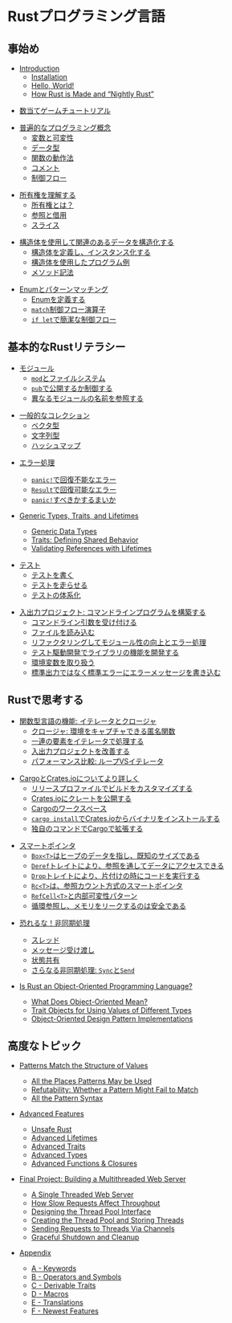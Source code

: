 <!-- # The Rust Programming Language -->

# Rustプログラミング言語

<!-- ## Getting started -->

## 事始め

- [Introduction](ch01-00-introduction.md)
    - [Installation](ch01-01-installation.md)
    - [Hello, World!](ch01-02-hello-world.md)
    - [How Rust is Made and “Nightly Rust”](ch01-03-how-rust-is-made-and-nightly-rust.md)

<!-- - [Guessing Game Tutorial](ch02-00-guessing-game-tutorial.md) -->

- [数当てゲームチュートリアル](ch02-00-guessing-game-tutorial.md)

<!-- - [Common Programming Concepts](ch03-00-common-programming-concepts.md) -->
<!--     - [Variables and Mutability](ch03-01-variables-and-mutability.md) -->
<!--     - [Data Types](ch03-02-data-types.md) -->
<!--     - [How Functions Work](ch03-03-how-functions-work.md) -->
<!--     - [Comments](ch03-04-comments.md) -->
<!--     - [Control Flow](ch03-05-control-flow.md) -->

- [普遍的なプログラミング概念](ch03-00-common-programming-concepts.md)
    - [変数と可変性](ch03-01-variables-and-mutability.md)
    - [データ型](ch03-02-data-types.md)
    - [関数の動作法](ch03-03-how-functions-work.md)
    - [コメント](ch03-04-comments.md)
    - [制御フロー](ch03-05-control-flow.md)

<!-- - [Understanding Ownership](ch04-00-understanding-ownership.md) -->
<!--     - [What is Ownership?](ch04-01-what-is-ownership.md) -->
<!--     - [References & Borrowing](ch04-02-references-and-borrowing.md) -->
<!--     - [Slices](ch04-03-slices.md) -->

- [所有権を理解する](ch04-00-understanding-ownership.md)
    - [所有権とは？](ch04-01-what-is-ownership.md)
    - [参照と借用](ch04-02-references-and-borrowing.md)
    - [スライス](ch04-03-slices.md)

<!-- - [Using Structs to Structure Related Data](ch05-00-structs.md) -->
<!--     - [Defining and Instantiating Structs](ch05-01-defining-structs.md) -->
<!--     - [An Example Program Using Structs](ch05-02-example-structs.md) -->
<!--     - [Method Syntax](ch05-03-method-syntax.md) -->

- [構造体を使用して関連のあるデータを構造化する](ch05-00-structs.md)
    - [構造体を定義し、インスタンス化する](ch05-01-defining-structs.md)
    - [構造体を使用したプログラム例](ch05-02-example-structs.md)
    - [メソッド記法](ch05-03-method-syntax.md)

<!-- - [Enums and Pattern Matching](ch06-00-enums.md) -->
<!--     - [Defining an Enum](ch06-01-defining-an-enum.md) -->
<!--     - [The `match` Control Flow Operator](ch06-02-match.md) -->
<!--     - [Concise Control Flow with `if let`](ch06-03-if-let.md) -->

- [Enumとパターンマッチング](ch06-00-enums.md)
    - [Enumを定義する](ch06-01-defining-an-enum.md)
    - [`match`制御フロー演算子](ch06-02-match.md)
    - [`if let`で簡潔な制御フロー](ch06-03-if-let.md)

<!-- ## Basic Rust Literacy -->

## 基本的なRustリテラシー

<!-- - [Modules](ch07-00-modules.md) -->
<!--     - [`mod` and the Filesystem](ch07-01-mod-and-the-filesystem.md) -->
<!--     - [Controlling Visibility with `pub`](ch07-02-controlling-visibility-with-pub.md) -->
<!--     - [Referring to Names in Different Modules](ch07-03-importing-names-with-use.md) -->

- [モジュール](ch07-00-modules.md)
    - [`mod`とファイルシステム](ch07-01-mod-and-the-filesystem.md)
    - [`pub`で公開するか制御する](ch07-02-controlling-visibility-with-pub.md)
    - [異なるモジュールの名前を参照する](ch07-03-importing-names-with-use.md)

<!-- - [Common Collections](ch08-00-common-collections.md) -->
<!--     - [Vectors](ch08-01-vectors.md) -->
<!--     - [Strings](ch08-02-strings.md) -->
<!--     - [Hash Maps](ch08-03-hash-maps.md) -->

- [一般的なコレクション](ch08-00-common-collections.md)
    - [ベクタ型](ch08-01-vectors.md)
    - [文字列型](ch08-02-strings.md)
    - [ハッシュマップ](ch08-03-hash-maps.md)

<!-- - [Error Handling](ch09-00-error-handling.md) -->
<!--     - [Unrecoverable Errors with `panic!`](ch09-01-unrecoverable-errors-with-panic.md) -->
<!--     - [Recoverable Errors with `Result`](ch09-02-recoverable-errors-with-result.md) -->
<!--     - [To `panic!` or Not To `panic!`](ch09-03-to-panic-or-not-to-panic.md) -->

- [エラー処理](ch09-00-error-handling.md)
    - [`panic!`で回復不能なエラー](ch09-01-unrecoverable-errors-with-panic.md)
    - [`Result`で回復可能なエラー](ch09-02-recoverable-errors-with-result.md)
    - [`panic!`すべきかするまいか](ch09-03-to-panic-or-not-to-panic.md)

- [Generic Types, Traits, and Lifetimes](ch10-00-generics.md)
    - [Generic Data Types](ch10-01-syntax.md)
    - [Traits: Defining Shared Behavior](ch10-02-traits.md)
    - [Validating References with Lifetimes](ch10-03-lifetime-syntax.md)

<!-- - [Testing](ch11-00-testing.md) -->
<!--     - [Writing tests](ch11-01-writing-tests.md) -->
<!--     - [Running tests](ch11-02-running-tests.md) -->
<!--     - [Test Organization](ch11-03-test-organization.md) -->

- [テスト](ch11-00-testing.md)
    - [テストを書く](ch11-01-writing-tests.md)
    - [テストを走らせる](ch11-02-running-tests.md)
    - [テストの体系化](ch11-03-test-organization.md)

<!-- - [An I/O Project: Building a Command Line Program](ch12-00-an-io-project.md) -->
<!--     - [Accepting Command Line Arguments](ch12-01-accepting-command-line-arguments.md) -->
<!--     - [Reading a File](ch12-02-reading-a-file.md) -->
<!--     - [Refactoring to Improve Modularity and Error Handling](ch12-03-improving-error-handling-and-modularity.md) -->
<!--     - [Developing the Library’s Functionality with Test Driven Development](ch12-04-testing-the-librarys-functionality.md) -->
<!--     - [Working with Environment Variables](ch12-05-working-with-environment-variables.md) -->
<!--     - [Writing Error Messages to Standard Error Instead of Standard Output](ch12-06-writing-to-stderr-instead-of-stdout.md) -->

- [入出力プロジェクト: コマンドラインプログラムを構築する](ch12-00-an-io-project.md)
    - [コマンドライン引数を受け付ける](ch12-01-accepting-command-line-arguments.md)
    - [ファイルを読み込む](ch12-02-reading-a-file.md)
    - [リファクタリングしてモジュール性の向上とエラー処理](ch12-03-improving-error-handling-and-modularity.md)
    - [テスト駆動開発でライブラリの機能を開発する](ch12-04-testing-the-librarys-functionality.md)
    - [環境変数を取り扱う](ch12-05-working-with-environment-variables.md)
    - [標準出力ではなく標準エラーにエラーメッセージを書き込む](ch12-06-writing-to-stderr-instead-of-stdout.md)

<!-- ## Thinking in Rust -->

## Rustで思考する

<!-- - [Functional Language Features: Iterators and Closures](ch13-00-functional-features.md) -->
<!--     - [Closures: Anonymous Functions that Can Capture Their Environment](ch13-01-closures.md) -->
<!--     - [Processing a Series of Items with Iterators](ch13-02-iterators.md) -->
<!--     - [Improving Our I/O Project](ch13-03-improving-our-io-project.md) -->
<!--     - [Comparing Performance: Loops vs. Iterators](ch13-04-performance.md) -->

- [関数型言語の機能: イテレータとクロージャ](ch13-00-functional-features.md)
    - [クロージャ: 環境をキャプチャできる匿名関数](ch13-01-closures.md)
    - [一連の要素をイテレータで処理する](ch13-02-iterators.md)
    - [入出力プロジェクトを改善する](ch13-03-improving-our-io-project.md)
    - [パフォーマンス比較: ループVSイテレータ](ch13-04-performance.md)

<!-- - [More about Cargo and Crates.io](ch14-00-more-about-cargo.md) -->
<!--     - [Customizing Builds with Release Profiles](ch14-01-release-profiles.md) -->
<!--     - [Publishing a Crate to Crates.io](ch14-02-publishing-to-crates-io.md) -->
<!--     - [Cargo Workspaces](ch14-03-cargo-workspaces.md) -->
<!--     - [Installing Binaries from Crates.io with `cargo install`](ch14-04-installing-binaries.md) -->
<!--     - [Extending Cargo with Custom Commands](ch14-05-extending-cargo.md) -->

- [CargoとCrates.ioについてより詳しく](ch14-00-more-about-cargo.md)
    - [リリースプロファイルでビルドをカスタマイズする](ch14-01-release-profiles.md)
    - [Crates.ioにクレートを公開する](ch14-02-publishing-to-crates-io.md)
    - [Cargoのワークスペース](ch14-03-cargo-workspaces.md)
    - [`cargo install`でCrates.ioからバイナリをインストールする](ch14-04-installing-binaries.md)
    - [独自のコマンドでCargoで拡張する](ch14-05-extending-cargo.md)

<!-- - [Smart Pointers](ch15-00-smart-pointers.md) -->
<!--     - [`Box<T>` Points to Data on the Heap and Has a Known Size](ch15-01-box.md) -->
<!--     - [The `Deref` Trait Allows Access to the Data Through a Reference](ch15-02-deref.md) -->
<!--     - [The `Drop` Trait Runs Code on Cleanup](ch15-03-drop.md) -->
<!--     - [`Rc<T>`, the Reference Counted Smart Pointer](ch15-04-rc.md) -->
<!--     - [`RefCell<T>` and the Interior Mutability Pattern](ch15-05-interior-mutability.md) -->
<!--     - [Creating Reference Cycles and Leaking Memory is Safe](ch15-06-reference-cycles.md) -->

- [スマートポインタ](ch15-00-smart-pointers.md)
    - [`Box<T>`はヒープのデータを指し、既知のサイズである](ch15-01-box.md)
    - [`Deref`トレイトにより、参照を通してデータにアクセスできる](ch15-02-deref.md)
    - [`Drop`トレイトにより、片付けの時にコードを実行する](ch15-03-drop.md)
    - [`Rc<T>`は、参照カウント方式のスマートポインタ](ch15-04-rc.md)
    - [`RefCell<T>`と内部可変性パターン](ch15-05-interior-mutability.md)
    - [循環参照し、メモリをリークするのは安全である](ch15-06-reference-cycles.md)

<!-- - [Fearless Concurrency](ch16-00-concurrency.md) -->
<!--     - [Threads](ch16-01-threads.md) -->
<!--     - [Message Passing](ch16-02-message-passing.md) -->
<!--     - [Shared State](ch16-03-shared-state.md) -->
<!--     - [Extensible Concurrency: `Sync` and `Send`](ch16-04-extensible-concurrency-sync-and-send.md) -->

- [恐れるな！非同期処理](ch16-00-concurrency.md)
    - [スレッド](ch16-01-threads.md)
    - [メッセージ受け渡し](ch16-02-message-passing.md)
    - [状態共有](ch16-03-shared-state.md)
    - [さらなる非同期処理: `Sync`と`Send`](ch16-04-extensible-concurrency-sync-and-send.md)

- [Is Rust an Object-Oriented Programming Language?](ch17-00-oop.md)
    - [What Does Object-Oriented Mean?](ch17-01-what-is-oo.md)
    - [Trait Objects for Using Values of Different Types](ch17-02-trait-objects.md)
    - [Object-Oriented Design Pattern Implementations](ch17-03-oo-design-patterns.md)

<!-- ## Advanced Topics -->

## 高度なトピック

- [Patterns Match the Structure of Values](ch18-00-patterns.md)
    - [All the Places Patterns May be Used](ch18-01-all-the-places-for-patterns.md)
    - [Refutability: Whether a Pattern Might Fail to Match](ch18-02-refutability.md)
    - [All the Pattern Syntax](ch18-03-pattern-syntax.md)

- [Advanced Features](ch19-00-advanced-features.md)
    - [Unsafe Rust](ch19-01-unsafe-rust.md)
    - [Advanced Lifetimes](ch19-02-advanced-lifetimes.md)
    - [Advanced Traits](ch19-03-advanced-traits.md)
    - [Advanced Types](ch19-04-advanced-types.md)
    - [Advanced Functions & Closures](ch19-05-advanced-functions-and-closures.md)

- [Final Project: Building a Multithreaded Web Server](ch20-00-final-project-a-web-server.md)
    - [A Single Threaded Web Server](ch20-01-single-threaded.md)
    - [How Slow Requests Affect Throughput](ch20-02-slow-requests.md)
    - [Designing the Thread Pool Interface](ch20-03-designing-the-interface.md)
    - [Creating the Thread Pool and Storing Threads](ch20-04-storing-threads.md)
    - [Sending Requests to Threads Via Channels](ch20-05-sending-requests-via-channels.md)
    - [Graceful Shutdown and Cleanup](ch20-06-graceful-shutdown-and-cleanup.md)

- [Appendix](appendix-00.md)
    - [A - Keywords](appendix-01-keywords.md)
    - [B - Operators and Symbols](appendix-02-operators.md)
    - [C - Derivable Traits](appendix-03-derivable-traits.md)
    - [D - Macros](appendix-04-macros.md)
    - [E - Translations](appendix-05-translation.md)
    - [F - Newest Features](appendix-06-newest-features.md)
